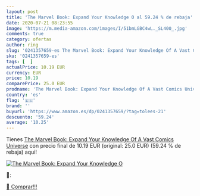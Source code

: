 ```yaml
---
layout: post
title: 'The Marvel Book: Expand Your Knowledge O al 59.24 % de rebaja'
date: 2020-07-21 08:23:55
image: 'https://m.media-amazon.com/images/I/51bmLGBC4wL._SL400_.jpg'
comments: true
category: ofertas
author: ring
slug: '0241357659-es The Marvel Book: Expand Your Knowledge Of A Vast Comics...'
sku: '0241357659-es'
tags: [  ]
actualPrice: 10.19 EUR
currency: EUR
price: 10.19
comparePrice: 25.0 EUR
prodname: 'The Marvel Book: Expand Your Knowledge Of A Vast Comics Universe'
country: 'es'
flag: '🇪🇸'
brand: ''
buyurl: 'https://www.amazon.es/dp/0241357659/?tag=tolees-21'
descuento: '59.24'
average: '10.25'
---
```


Tienes [The Marvel Book: Expand Your Knowledge Of A Vast Comics Universe](https://www.amazon.es/dp/0241357659/?tag=tolees-21) con precio final de  10.19 EUR (original: 25.0 EUR) (59.24 %  de rebaja) aqui!

[![The Marvel Book: Expand Your Knowledge O](https://m.media-amazon.com/images/I/51bmLGBC4wL._SL400_.jpg)](https://www.amazon.es/dp/0241357659/?tag=tolees-21)

🔎:


[🛒 Comprar!!!](https://www.amazon.es/dp/0241357659/?tag=tolees-21)
